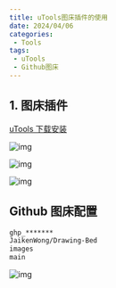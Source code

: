 ```yaml
---
title: uTools图床插件的使用
date: 2024/04/06
categories:
 - Tools
tags:
 - uTools
 - Github图床
---
```


## 1. 图床插件

[uTools 下载安装](https://www.u.tools/download/)

![img](https://cdn.jsdelivr.net/gh/JaikenWong/Drawing-Bed/images/2024-04-06/2fdb924e-f376-11ee-aa4d-02d634b58295.png)

![img](https://cdn.jsdelivr.net/gh/JaikenWong/Drawing-Bed/images/2024-04-06/2ffc482c-f376-11ee-a125-02d634b58295.png)

![img](https://cdn.jsdelivr.net/gh/JaikenWong/Drawing-Bed/images/2024-04-06/30378676-f376-11ee-9fa5-02d634b58295.png)

## Github 图床配置

```bash
ghp_*******
JaikenWong/Drawing-Bed
images
main
```

![img](https://cdn.jsdelivr.net/gh/JaikenWong/Drawing-Bed/images/2024-04-06/30b66d88-f376-11ee-a931-02d634b58295.png)